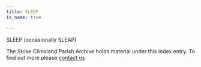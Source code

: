 ```yaml
---
title: SLEEP
is_name: true

---
```


SLEEP (occasionally SLEAP)


The Stoke Climsland Parish Archive holds material under this index entry. To find out more please [contact us](/contact/)
